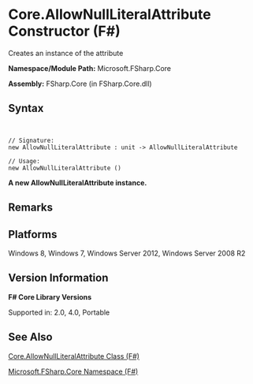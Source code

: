 # Core.AllowNullLiteralAttribute Constructor (F#)

Creates an instance of the attribute

**Namespace/Module Path:** Microsoft.FSharp.Core

**Assembly:** FSharp.Core (in FSharp.Core.dll)


## Syntax


```


// Signature:
new AllowNullLiteralAttribute : unit -> AllowNullLiteralAttribute

// Usage:
new AllowNullLiteralAttribute ()

```


**A new AllowNullLiteralAttribute instance.**
## Remarks

## Platforms
Windows 8, Windows 7, Windows Server 2012, Windows Server 2008 R2


## Version Information
**F# Core Library Versions**

Supported in: 2.0, 4.0, Portable




## See Also
[Core.AllowNullLiteralAttribute Class &#40;F&#35;&#41;](Core.AllowNullLiteralAttribute-Class-%5BFSharp%5D.md)

[Microsoft.FSharp.Core Namespace &#40;F&#35;&#41;](Microsoft.FSharp.Core-Namespace-%5BFSharp%5D.md)

